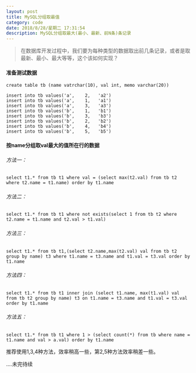 ```yaml
---
layout: post
title: MySQL分组取最值
category: code
date: 2018/8/28/星期二 17:31:54
description: MySQL分组取最大(最小、最新、前N条)条记录
---
```


> 在数据库开发过程中，我们要为每种类型的数据取出前几条记录，或者是取最新、最小、最大等等，这个该如何实现？

#### 准备测试数据
```
create table tb (name vatrchar(10), val int, memo varchar(20))

insert into tb values('a',    2,   'a2')
insert into tb values('a',    1,   'a1')
insert into tb values('a',    3,   'a3')
insert into tb values('b',    1,   'b1')
insert into tb values('b',    3,   'b3')
insert into tb values('b',    2,   'b2')
insert into tb values('b',    4,   'b4')
insert into tb values('b',    5,   'b5')
```

#### 按name分组取val最大的值所在行的数据
###### 方法一：
`select t1.* from tb t1 where val = (select max(t2.val) from tb t2 where t2.name = t1.name) order by t1.name`
###### 方法二：
`select t1.* from tb t1 where not exists(select 1 from tb t2 where t2.name = t1.name and t2.val > t1.val)`
###### 方法三：
`select t1.* from tb t1,(select t2.name,max(t2.val) val from tb t2 group by name) t3 where t1.name = t3.name and t1.val = t3.val order by t1.name`
###### 方法四：
`select t1.* from tb t1 inner join (select t1.name, max(t1.val) val from tb t2 group by name) t3 on t1.name = t3.name and t1.val = t3.val order by t1.name`
###### 方法五：
`select t1.* from tb t1 where 1 > (select count(*) from tb where name = t1.name and val > a.val) order by t1.name`

推荐使用1,3,4种方法，效率稍高一些，第2,5种方法效率稍差一些。

....未完待续


